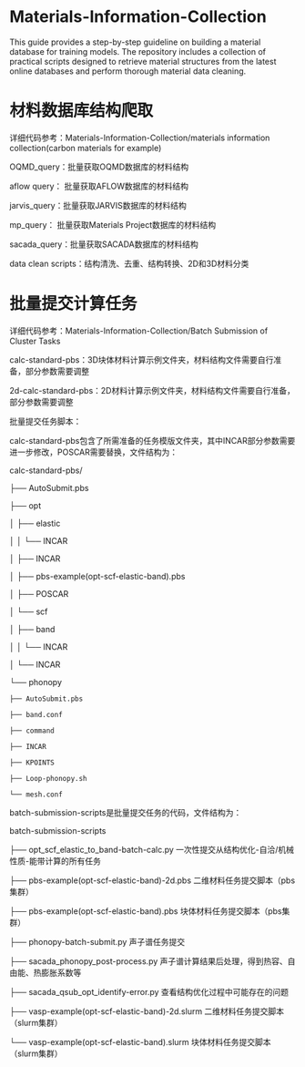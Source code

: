 # Materials-Information-Collection
This guide provides a step-by-step guideline on building a material database for training models. 
The repository includes a collection of practical scripts designed to retrieve material structures from the latest online databases and perform thorough material data cleaning.
# 材料数据库结构爬取

详细代码参考：Materials-Information-Collection/materials information collection(carbon materials for example)

OQMD_query：批量获取OQMD数据库的材料结构

aflow query： 批量获取AFLOW数据库的材料结构

jarvis_query：批量获取JARVIS数据库的材料结构

mp_query： 批量获取Materials Project数据库的材料结构

sacada_query：批量获取SACADA数据库的材料结构

data clean scripts：结构清洗、去重、结构转换、2D和3D材料分类
# 批量提交计算任务
详细代码参考：Materials-Information-Collection/Batch Submission of Cluster Tasks

calc-standard-pbs：3D块体材料计算示例文件夹，材料结构文件需要自行准备，部分参数需要调整

2d-calc-standard-pbs：2D材料计算示例文件夹，材料结构文件需要自行准备，部分参数需要调整

批量提交任务脚本：

calc-standard-pbs包含了所需准备的任务模版文件夹，其中INCAR部分参数需要进一步修改，POSCAR需要替换，文件结构为：

calc-standard-pbs/

├── AutoSubmit.pbs

├── opt

│   ├── elastic

│   │   └── INCAR

│   ├── INCAR

│   ├── pbs-example(opt-scf-elastic-band).pbs

│   ├── POSCAR

│   └── scf

│       ├── band

│       │   └── INCAR

│       └── INCAR

└── phonopy

    ├── AutoSubmit.pbs
    
    ├── band.conf
    
    ├── command
    
    ├── INCAR
    
    ├── KPOINTS
    
    ├── Loop-phonopy.sh
    
    └── mesh.conf
    
batch-submission-scripts是批量提交任务的代码，文件结构为：

batch-submission-scripts

├── opt_scf_elastic_to_band-batch-calc.py  一次性提交从结构优化-自洽/机械性质-能带计算的所有任务

├── pbs-example(opt-scf-elastic-band)-2d.pbs 二维材料任务提交脚本（pbs集群）

├── pbs-example(opt-scf-elastic-band).pbs  块体材料任务提交脚本（pbs集群）

├── phonopy-batch-submit.py  声子谱任务提交

├── sacada_phonopy_post-process.py 声子谱计算结果后处理，得到热容、自由能、热膨胀系数等

├── sacada_qsub_opt_identify-error.py 查看结构优化过程中可能存在的问题

├── vasp-example(opt-scf-elastic-band)-2d.slurm  二维材料任务提交脚本（slurm集群）

└── vasp-example(opt-scf-elastic-band).slurm  块体材料任务提交脚本（slurm集群）

